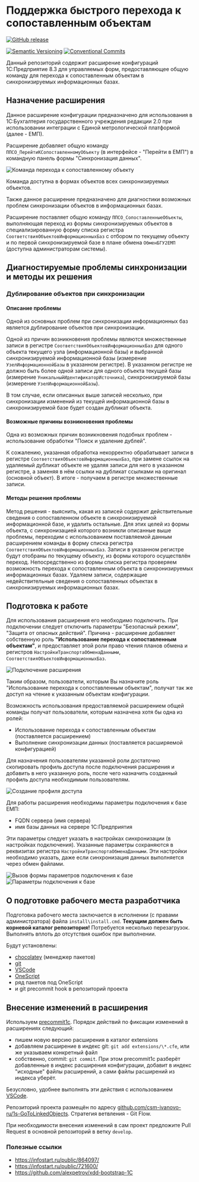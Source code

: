 # Поддержка быстрого перехода к сопоставленным объектам

[![GitHub release](https://img.shields.io/github/v/release/csm-ivanovo-ru/1s-GoToLinkedObjects.svg?sort=semver&logo=github)](https://github.com/csm-ivanovo-ru/1s-GoToLinkedObjects/releases)

[![Semantic Versioning](https://img.shields.io/static/v1?label=Semantic%20Versioning&message=v2.0.0&color=green&logo=semver)](https://semver.org/lang/ru/spec/v2.0.0.html)
[![Conventional Commits](https://img.shields.io/badge/Conventional%20Commits-v1.0.0-yellow.svg?logo=git)](https://conventionalcommits.org)

Данный репозиторий содержит расширение конфигураций 1С:Предприятие 8.3
для управляемых форм, предоставляющее общую команду для перехода
к сопоставленным объектам в синхронизируемых информационных базах.

## Назначение расширения

Данное расширение конфигурации предназначено для использования в
1С:Бухгалтерия государственного учреждения редакции 2.0
при использовании интеграции с Единой метрологической платформой
(далее - ЕМП).

Расширение добавляет общую команду `ППСО_ПерейтиКСопоставленномуОбъекту`
(в интерфейсе - "Перейти в ЕМП") в командную панель формы "Синхронизация данных".

![Команда перехода к сопоставленному объекту](/assets/images/goto-linked-object-command.png)

Команда доступна в формах объектов всех синхронизируемых объектов.

Также данное расширение предназначено для диагностики возможных проблем синхронизации
объектов в информационных базах.

Расширение поставляет общую команду `ППСО_СопоставленныеОбъекты`,
выполняющая переход из формы синхронизируемых объектов
в специализированную форму списка регистра `СоответствияОбъектовИнформационныхБаз`
с отбором по текущему объекту и по первой синхронизируемой базе
в плане обмена `ОбменБГУ2ЕМП` (доступна администраторам системы).

## Диагностируемые проблемы синхронизации и методы их решения

### Дублирование объектов при синхронизации

#### Описание проблемы

Одной из основных проблем при синхронизации информационных баз является
дублирование объектов при синхронизации.

Одной из причин возникновения проблемы являются множественные записи
в регистре `СоответствияОбъектовИнформационныхБаз` для одного
объекта текущего узла (информационной базы) и выбранной синхронизируемой
информационной базы (измерение `УзелИнформационнойБазы` в указанном
регистре). В указанном регистре не должно быть более одной записи
для одного объекта текущей базы (измерение `УникальныйИдентификаторИсточника`),
синхронизируемой базы (измерение `УзелИнформационнойБазы`).

В том случае, если описанных выше записей несколько, при синхронизации
изменений из текущей информационной базы в синхронизируемой базе будет
создан дубликат объекта.

#### Возможные причины возникновения проблемы

Одна из возможных причин возникновения подобных проблем - использование обработки
"Поиск и удаление дублей".

К сожалению, указанная обработка некорректно обрабатывает записи в регистре
`СоответствияОбъектовИнформационныхБаз`, при замене ссылок на удаляемый дубликат
объекте не удаляя записи для него в указанном регистре,
а заменяя в нём ссылки на дубликат ссылками на оригинал (основной объект).
В итоге - получаем в регистре множественные записи.

#### Методы решения проблемы

Метод решения - выяснить, какая из записей содержит действительные
сведения о сопоставленном объекте в синхронизируемой информационной базе,
и удалить остальные.
Для этих целей из формы объекта, с синхронизацией которого возникли описанные
выше проблемы, переходим с использованием поставляемой данным расширением команды
в форму списка регистра `СоответствияОбъектовИнформационныхБаз`. Записи
в указанном регистре будут отобраны по текущему объекту, из формы которого
осуществлён переход.
Непосредственно из формы списка регистра проверяем возможность перехода
к сопоставленным объекта в синхронизируемых информационных базах.
Удаляем записи, содержащие недействительные
сведения о сопоставленных объектах в синхронизируемых информационных базах.

## Подготовка к работе

Для использования расширения его необходимо подключить.
При подключении следует отключить параметры "Безопасный режим",
"Защита от опасных действий". Причина - расширение добавляет
собственную роль **"Использование перехода к сопоставленным объектам"**,
и предоставляет этой роли право чтения планов обмена и
регистров `НастройкиТранспортаОбменаДанными`,
`СоответствияОбъектовИнформационныхБаз`.

![Подключение расширения](/assets/images/extension-settings.png
"Подключение расширения")

Таким образом, пользователи, которым Вы назначите роль
"Использование перехода к сопоставленным объектам", получат
так же доступ на чтение к указанным объектам конфигурации.

Возможность использования предоставляемой расширением общей команды
получат пользователи, которым назначена хотя бы одна из ролей:

- Использование перехода к сопоставленным объектам
  (поставляется расширением)
- Выполнение синхронизации данных
  (поставляется расширяемой конфигурацией)

Для назначения пользователям указанной роли достаточно
скопировать профиль доступа после подключения расширения
и добавить в него указанную роль, после чего назначить
созданный профиль доступа необходимым пользователям.

![Создание профиля доступа](/assets/images/access-rights.png)

Для работы расширения необходимы параметры подключения к базе ЕМП:

- FQDN сервера (имя сервера)
- имя базы данных на сервере 1С:Предприятия

Эти параметры следует указать в настройках синхронизации (в настройках подключения).
Указанные параметры сохраняются в реквизитах регистра
`НастройкиТранспортаОбменаДанными`.
Эти настройки необходимо указать, даже если синхронизация данных
выполняется через обмен файлами.

![Вызов формы параметров подключения к базе](/assets/images/connection-settings-command.png)
![Параметры подключения к базе](/assets/images/connection-settings.png)

## О подготовке рабочего места разработчика

Подготовка рабочего места заключается в исполнении (с правами администратора)
файла `install\install.cmd`.
**Текущим должен быть корневой каталог репозитория!**
Потребуется несколько перезагрузок.
Выполнять вплоть до отсутствия ошибок при выполнении.

Будут установлены:

- [chocolatey][] (менеджер пакетов)
- [git][]
- [VSCode][]
- [OneScript][]
- ряд пакетов под OneScript
- и git precommit hook в репозиторий проекта

## Внесение изменений в расширения

Используем [precommit1c][].
Порядок действий по фиксации изменений в расширениях следующий:

- пишем новую версию расширения в каталог extensions
- добавляем расширение в индекс git: `git add extensions/\*.cfe`,
  или же указываем конкретный файл
- собственно, commit: `git commit`.
  При этом precommit1c разберёт добавленные в индекс расширения конфигурации,
  добавит в индекс "исходные" файлы расширений, а сами файлы расширений из индекса
  уберёт.

Безусловно, удобнее выполнять эти действия с использованием [VSCode][].

Репозиторий проекта размещён по адресу
[github.com/csm-ivanovo-ru/1s-GoToLinkedObjects](https://github.com/csm-ivanovo-ru/1s-GoToLinkedObjects).
Стратегия ветвления - Git Flow.

При необходимости внесения изменений в сам проект предложите Pull Request в основной
репозиторий в ветку `develop`.

### Полезные ссылки

- https://infostart.ru/public/864097/
- https://infostart.ru/public/721600/
- https://github.com/alexpetrov/xdd-bootstrap-1C

[chocolatey]: https://chocolatey.org
[Git]: https://github.com/git-guides/install-git#install-git-on-windows "Install Git on Windows"
[VSCode]: https://code.visualstudio.com "Visual Studio Code"
[OneScript]: http://oscript.io
[precommit1c]: https://github.com/xDrivenDevelopment/precommit1c
